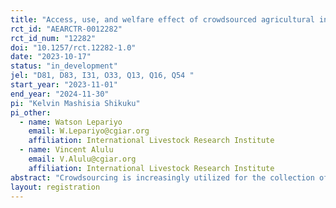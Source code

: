 ```yaml
---
title: "Access, use, and welfare effect of crowdsourced agricultural information: Evidence from Kenya"
rct_id: "AEARCTR-0012282"
rct_id_num: "12282"
doi: "10.1257/rct.12282-1.0"
date: "2023-10-17"
status: "in_development"
jel: "D81, D83, I31, O33, Q13, Q16, Q54 "
start_year: "2023-11-01"
end_year: "2024-11-30"
pi: "Kelvin Mashisia Shikuku"
pi_other:
  - name: Watson Lepariyo
    email: W.Lepariyo@cgiar.org
    affiliation: International Livestock Research Institute
  - name: Vincent Alulu
    email: V.Alulu@cgiar.org
    affiliation: International Livestock Research Institute
abstract: "Crowdsourcing is increasingly utilized for the collection of agricultural information in remote and fragile contexts. Agricultural information crowdsourcing initiatives can influence decision making and behavior. Recent efforts use such initiatives to dynamically monitor shocks and inform early warning and anticipatory action. The relevance of such information depends on the ability to reach the target audience (in our case, the pastoralists) in a timely manner. This requires dissemination of the information. While there has been considerable effort to collect crowdsourced information, very little attention has been placed on its dissemination for decision making. Therefore, knowledge on the access, use, and effect of such information is inadequate. This knowledge gap makes it difficult to conclude whether and the extent to which agricultural information crowdsourcing initiatives are beneficial. This study, implemented within a pastoralist setting, attempts to fill this gap by conducting a cluster-randomized controlled trial (cluster RCT) to assess access and use of livestock information collected via the KAZNET initiative. The study further assesses the welfare effects of the KAZNET livestock information crowdsourcing initiative and probes the mechanisms through which such effects occur. The RCT randomizes 200 villages into one treatment arm and one control arm. The treatment arm is assigned to receive KAZNET livestock information via a mobile phone dashboard. The control arm is not signed up to receive KAZNET livestock information. Within each village, we target pastoralist groups/associations for the KAZNET livestock information diffusion."
layout: registration
---
```


